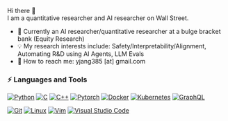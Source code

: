 Hi there 👋<br/>
I am a quantitative researcher and AI researcher on Wall Street.

- 💼 Currently an AI researcher/quantitative researcher at a bulge bracket bank (Equity Research)
- 💡 My research interests include: Safety/Interpretability/Alignment, Automating R&D using AI Agents, LLM Evals
- 📩 How to reach me: yjang385 [at] gmail.com
  
### ⚡ Languages and Tools
<div>
  
[![Python](https://img.shields.io/badge/-Python-3776AB?style=flat-square&logo=Python&logoColor=white)]()
[![C](https://img.shields.io/badge/C-00599C?style=flat-square&logo=c&logoColor=white)]()
[![C++](https://img.shields.io/badge/C++-%2300599C.svg?style=flat-square&logo=c%2B%2B&logoColor=white)]()
[![Pytorch](https://img.shields.io/badge/-Pytorch-EE4C2C?style=flat-square&logo=PyTorch&logoColor=white)]()
[![Docker](https://img.shields.io/badge/-Docker-2496ED?style=flat-square&logo=Docker&logoColor=white)]()
[![Kubernetes](https://img.shields.io/badge/kubernetes-%23326ce5.svg?style=flat-square&logo=kubernetes&logoColor=white)]()
[![GraphQL](https://img.shields.io/badge/-GraphQL-E10098?style=flat-square&logo=graphql&logoColor=white)]()

[![Git](https://img.shields.io/badge/git-%23F05033.svg?style=flat-square&logo=git&logoColor=white)]()
[![Linux](https://img.shields.io/badge/-Linux-FCC624?style=flat-square&logo=Linux&logoColor=white)]()
[![Vim](https://img.shields.io/badge/VIM-%2311AB00.svg?style=flat-square&logo=vim&logoColor=white)]()
[![Visual Studio Code](https://img.shields.io/badge/Visual%20Studio%20Code-0078d7.svg?style=flat-square&logo=visual-studio-code&logoColor=white)]()

</div>
